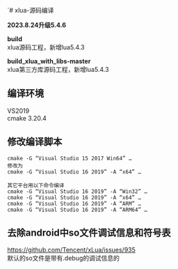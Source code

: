 `# xlua-源码编译

**2023.8.24升级5.4.6** 


**build**  
xlua源码工程，新增lua5.4.3  

**build_xlua_with_libs-master**  
xlua第三方库源码工程，新增lua5.4.3

编译环境
------
VS2019  
cmake 3.20.4

修改编译脚本
----------
```msbuild
cmake -G “Visual Studio 15 2017 Win64” …
修改为
cmake -G “Visual Studio 16 2019” -A “x64” …

其它平台用以下命令编译
cmake -G “Visual Studio 16 2019” -A “Win32” …
cmake -G “Visual Studio 16 2019” -A “x64” …
cmake -G “Visual Studio 16 2019” -A “ARM” …
cmake -G “Visual Studio 16 2019” -A “ARM64” …
```

去除android中so文件调试信息和符号表
------------------------------
https://github.com/Tencent/xLua/issues/935  
默认的so文件是带有.debug的调试信息的
